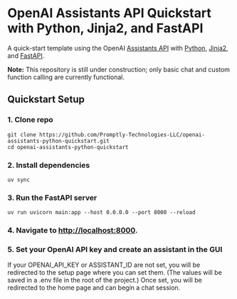 # OpenAI Assistants API Quickstart with Python, Jinja2, and FastAPI

A quick-start template using the OpenAI [Assistants API](https://platform.openai.com/docs/assistants/overview) with [Python](https://www.python.org/), [Jinja2](https://jinja.palletsprojects.com/en/3.1.x/), and [FastAPI](https://fastapi.tiangolo.com/).

**Note:** This repository is still under construction; only basic chat and custom function calling are currently functional.

## Quickstart Setup

### 1. Clone repo

```shell
git clone https://github.com/Promptly-Technologies-LLC/openai-assistants-python-quickstart.git
cd openai-assistants-python-quickstart
```

### 2. Install dependencies

```shell
uv sync
```

### 3. Run the FastAPI server

```shell
uv run uvicorn main:app --host 0.0.0.0 --port 8000 --reload
```

### 4. Navigate to [http://localhost:8000](http://localhost:8000).

### 5. Set your OpenAI API key and create an assistant in the GUI

If your OPENAI_API_KEY or ASSISTANT_ID are not set, you will be redirected to the setup page where you can set them. (The values will be saved in a .env file in the root of the project.) Once set, you will be redirected to the home page and can begin a chat session.
